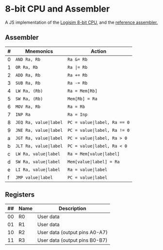 # 8-bit CPU and Assembler

A JS implementation of the [Logisim 8-bit CPU](https://github.com/Rexagon/logisim-cpu8bit), and the [reference assembler.](https://github.com/darktohka/LogisimASM)

## Assembler
| # | Mnemonics              | Action                       |
| - | ---------------------- | ---------------------------- |
| 0 | `AND Ra, Rb`           | `Ra &= Rb`                   |
| 1 | `OR Ra, Rb`            | `Ra \|= Rb`                  |
| 2 | `ADD Ra, Rb`           | `Ra += Rb`                   |
| 3 | `SUB Ra, Rb`           | `Ra -= Rb`                   |
| 4 | `LW Ra, (Rb)`          | `Ra = Mem[Rb]`               |
| 5 | `SW Ra, (Rb)`          | `Mem[Rb] = Ra`               |
| 6 | `MOV Ra, Rb`           | `Ra = Rb`                    |
| 7 | `INP Ra`               | `Ra = Inp`                   |
| 8 | `JEQ Ra, value\|label` | `PC = value\|label, Ra == 0` |
| 9 | `JNE Ra, value\|label` | `PC = value\|label, Ra != 0` |
| a | `JGT Ra, value\|label` | `PC = value\|label, Ra > 0`  |
| b | `JLT Ra, value\|label` | `PC = value\|label, Ra < 0`  |
| c | `LW Ra, value\|label`  | `Ra = Mem[value\|label]`     |
| d | `SW Ra, value\|label`  | `Mem[value\|label] = Ra`     |
| e | `LI Ra, value\|label`  | `Ra = value\|label`          |
| f | `JMP value\|label`     | `PC = value\|label`          |

## Registers
| ## | Name | Description                   |
| -- | ---- | ----------------------------- |
| 00 | R0   | User data                     |
| 01 | R1   | User data                     |
| 10 | R2   | User data (output pins A0-A7) |
| 11 | R3   | User data (output pins B0-B7) |
